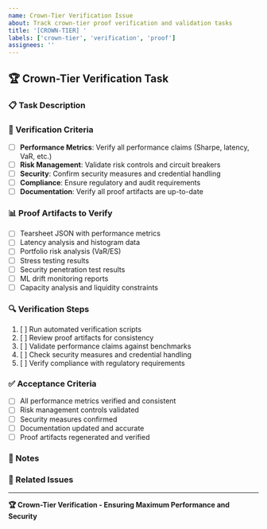 ```yaml
---
name: Crown-Tier Verification Issue
about: Track crown-tier proof verification and validation tasks
title: '[CROWN-TIER] '
labels: ['crown-tier', 'verification', 'proof']
assignees: ''
---
```


## 🏆 Crown-Tier Verification Task

### 📋 Task Description
<!-- Describe the crown-tier verification task that needs to be completed -->

### 🎯 Verification Criteria
- [ ] **Performance Metrics**: Verify all performance claims (Sharpe, latency, VaR, etc.)
- [ ] **Risk Management**: Validate risk controls and circuit breakers
- [ ] **Security**: Confirm security measures and credential handling
- [ ] **Compliance**: Ensure regulatory and audit requirements
- [ ] **Documentation**: Verify all proof artifacts are up-to-date

### 📊 Proof Artifacts to Verify
- [ ] Tearsheet JSON with performance metrics
- [ ] Latency analysis and histogram data
- [ ] Portfolio risk analysis (VaR/ES)
- [ ] Stress testing results
- [ ] Security penetration test results
- [ ] ML drift monitoring reports
- [ ] Capacity analysis and liquidity constraints

### 🔍 Verification Steps
1. [ ] Run automated verification scripts
2. [ ] Review proof artifacts for consistency
3. [ ] Validate performance claims against benchmarks
4. [ ] Check security measures and credential handling
5. [ ] Verify compliance with regulatory requirements

### ✅ Acceptance Criteria
- [ ] All performance metrics verified and consistent
- [ ] Risk management controls validated
- [ ] Security measures confirmed
- [ ] Documentation updated and accurate
- [ ] Proof artifacts regenerated and verified

### 📝 Notes
<!-- Additional notes or context for this verification task -->

### 🔗 Related Issues
<!-- Link to related issues or PRs -->

---
**🏆 Crown-Tier Verification - Ensuring Maximum Performance and Security**
